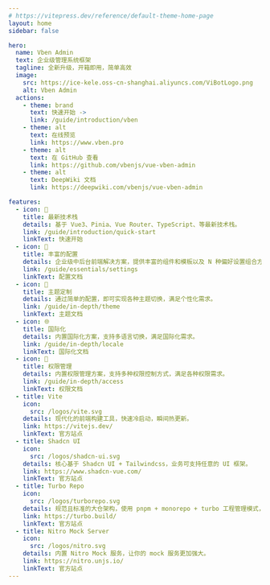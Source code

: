 ```yaml
---
# https://vitepress.dev/reference/default-theme-home-page
layout: home
sidebar: false

hero:
  name: Vben Admin
  text: 企业级管理系统框架
  tagline: 全新升级，开箱即用，简单高效
  image:
    src: https://ice-kele.oss-cn-shanghai.aliyuncs.com/ViBotLogo.png
    alt: Vben Admin
  actions:
    - theme: brand
      text: 快速开始 ->
      link: /guide/introduction/vben
    - theme: alt
      text: 在线预览
      link: https://www.vben.pro
    - theme: alt
      text: 在 GitHub 查看
      link: https://github.com/vbenjs/vue-vben-admin
    - theme: alt
      text: DeepWiki 文档
      link: https://deepwiki.com/vbenjs/vue-vben-admin

features:
  - icon: 🚀
    title: 最新技术栈
    details: 基于 Vue3、Pinia、Vue Router、TypeScript、等最新技术栈。
    link: /guide/introduction/quick-start
    linkText: 快速开始
  - icon: 🦄
    title: 丰富的配置
    details: 企业级中后台前端解决方案，提供丰富的组件和模板以及 N 种偏好设置组合方案。
    link: /guide/essentials/settings
    linkText: 配置文档
  - icon: 🎨
    title: 主题定制
    details: 通过简单的配置，即可实现各种主题切换，满足个性化需求。
    link: /guide/in-depth/theme
    linkText: 主题文档
  - icon: 🌐
    title: 国际化
    details: 内置国际化方案，支持多语言切换，满足国际化需求。
    link: /guide/in-depth/locale
    linkText: 国际化文档
  - icon: 🔐
    title: 权限管理
    details: 内置权限管理方案，支持多种权限控制方式，满足各种权限需求。
    link: /guide/in-depth/access
    linkText: 权限文档
  - title: Vite
    icon:
      src: /logos/vite.svg
    details: 现代化的前端构建工具，快速冷启动，瞬间热更新。
    link: https://vitejs.dev/
    linkText: 官方站点
  - title: Shadcn UI
    icon:
      src: /logos/shadcn-ui.svg
    details: 核心基于 Shadcn UI + Tailwindcss，业务可支持任意的 UI 框架。
    link: https://www.shadcn-vue.com/
    linkText: 官方站点
  - title: Turbo Repo
    icon:
      src: /logos/turborepo.svg
    details: 规范且标准的大仓架构，使用 pnpm + monorepo + turbo 工程管理模式，提供企业级开发规范。
    link: https://turbo.build/
    linkText: 官方站点
  - title: Nitro Mock Server
    icon:
      src: /logos/nitro.svg
    details: 内置 Nitro Mock 服务，让你的 mock 服务更加强大。
    link: https://nitro.unjs.io/
    linkText: 官方站点
---
```


<!-- <script setup>
import {
  VPTeamPage,
  VPTeamPageTitle,
  VPTeamMembers,
  VPTeamPageSection
} from 'vitepress/theme';

const members = [
  {
    avatar: 'https://avatars.githubusercontent.com/u/28132598?v=4',
    name: 'Vben',
    title: '创建者',
    desc: 'Vben Admin以及相关生态的作者，负责项目的整体开发。',
    links: [
      { icon: 'github', link: 'https://github.com/anncwb' },
    ]
  },
]
</script>

<VPTeamPage>
  <VPTeamPageTitle>
    <template #title>
      核心成员介绍
    </template>
  </VPTeamPageTitle>
  <VPTeamMembers
    :members="members"
  />
</VPTeamPage> -->

<VbenContributors />
